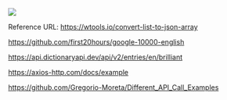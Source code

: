<!-- ("images/wireframe.png")  -->
<img src="/Users/jazsadevillan/First-Project.1/VillansKey/images/wireframe.png" max-height="100px">




Reference URL:
  https://wtools.io/convert-list-to-json-array

  https://github.com/first20hours/google-10000-english

  https://api.dictionaryapi.dev/api/v2/entries/en/brilliant

  https://axios-http.com/docs/example

  https://github.com/Gregorio-Moreta/Different_API_Call_Examples
